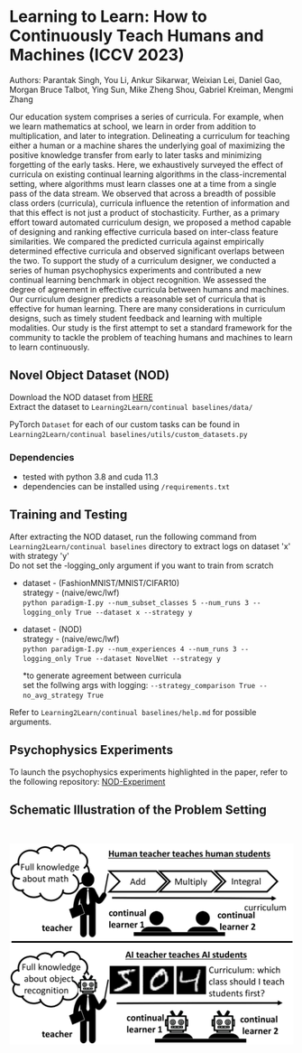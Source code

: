 # Learning to Learn: How to Continuously Teach Humans and Machines (ICCV 2023)

Authors: Parantak Singh, You Li, Ankur Sikarwar, Weixian Lei, Daniel Gao, Morgan Bruce Talbot, Ying Sun, Mike Zheng Shou, Gabriel Kreiman, Mengmi Zhang

Our education system comprises a series of curricula. For example, when we learn mathematics at school, we learn in order from addition to multiplication, and later to integration.  Delineating a curriculum for teaching either a human or a machine shares the underlying goal of maximizing the positive knowledge transfer from early to later tasks and minimizing forgetting of the early tasks. Here, we exhaustively surveyed the effect of curricula on existing continual learning algorithms in the class-incremental setting, where algorithms must learn classes one at a time from a single pass of the data stream. We observed that across a breadth of possible class orders (curricula), curricula influence the retention of information and that this effect is not just a product of stochasticity. Further, as a primary effort toward automated curriculum design, we proposed a method capable of designing and ranking effective curricula based on inter-class feature similarities. We compared the predicted curricula against empirically determined effective curricula and observed significant overlaps between the two. To support the study of a curriculum designer, we conducted a series of human psychophysics experiments and contributed a new continual learning benchmark in object recognition. We assessed the degree of agreement in effective curricula between humans and machines. Our curriculum designer predicts a reasonable set of curricula that is effective for human learning. There are many considerations in curriculum designs, such as timely student feedback and learning with multiple modalities. Our study is the first attempt to set a standard framework for the community to tackle the problem of teaching humans and machines to learn to learn continuously.

## Novel Object Dataset (NOD)

Download the NOD dataset from [HERE](https://drive.google.com/drive/folders/1SPA8TIZr20VZodPs7feFk8DYPiCOPXbE?usp=sharing) \
Extract the dataset to ```Learning2Learn/continual baselines/data/```

PyTorch `Dataset` for each of our custom tasks can be found in ```Learning2Learn/continual baselines/utils/custom_datasets.py```

### Dependencies

- tested with python 3.8 and cuda 11.3
- dependencies can be installed using `/requirements.txt`

## Training and Testing
After extracting the NOD dataset, run the following command from ```Learning2Learn/continual baselines``` directory to extract logs on dataset 'x' with strategy 'y'\
Do not set the -logging_only argument if you want to train from scratch
- dataset - (FashionMNIST/MNIST/CIFAR10)\
	strategy - (naive/ewc/lwf)\
	`python paradigm-I.py --num_subset_classes 5 --num_runs 3 --logging_only True --dataset x --strategy y`
- dataset - (NOD)\
  strategy - (naive/ewc/lwf)\
	`python paradigm-I.py --num_experiences 4 --num_runs 3 --logging_only True --dataset NovelNet --strategy y`
	
	*to generate agreement between curricula\
	set the follwing args with logging: `--strategy_comparison True --no_avg_strategy True`

Refer to ```Learning2Learn/continual baselines/help.md``` for possible arguments.

## Psychophysics Experiments
To launch the psychophysics experiments highlighted in the paper, refer to the following repository:
[NOD-Experiment](https://github.com/ZhangLab-DeepNeuroCogLab/nod-experiment)

## Schematic Illustration of the Problem Setting

<br>
<p align="center"><img align="center"  src="./images/Parantak_intro-cropped.png" alt="..." width="550">
</p>
